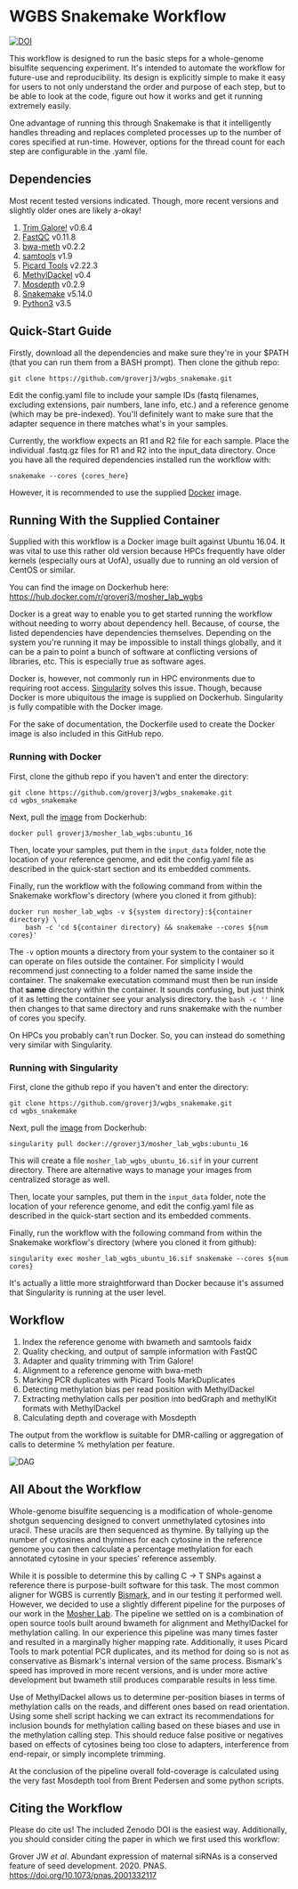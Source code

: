 # WGBS Snakemake Workflow
[![DOI](https://zenodo.org/badge/189665065.svg)](https://zenodo.org/badge/latestdoi/189665065)

This workflow is designed to run the basic steps for a whole-genome bisulfite 
sequencing experiment. It's intended to automate the workflow for future-use and
reproducibility. Its design is explicitly simple to make it easy for users to not
only understand the order and purpose of each step, but to be able to look at the
code, figure out how it works and get it running extremely easily.

One advantage of running this through Snakemake is that it intelligently handles
threading and replaces completed processes up to the number of cores specified
at run-time. However, options for the thread count for each step are configurable
in the .yaml file.

## Dependencies
Most recent tested versions indicated. Though, more recent versions and slightly
older ones are likely a-okay!

1. [Trim Galore!](https://www.bioinformatics.babraham.ac.uk/projects/trim_galore/) v0.6.4
2. [FastQC](https://www.bioinformatics.babraham.ac.uk/projects/fastqc/) v0.11.8
3. [bwa-meth](https://github.com/brentp/bwa-meth) v0.2.2
4. [samtools](https://www.htslib.org/) v1.9
5. [Picard Tools](https://broadinstitute.github.io/picard/) v2.22.3
6. [MethylDackel](https://github.com/dpryan79/MethylDackel) v0.4
7. [Mosdepth](https://github.com/brentp/mosdepth) v0.2.9
8. [Snakemake](https://snakemake.readthedocs.io) v5.14.0
9. [Python3](https://www.python.org/) v3.5

## Quick-Start Guide
Firstly, download all the dependencies and make sure they're in your $PATH (that
you can run them from a BASH prompt). Then clone the github repo:

```shell
git clone https://github.com/groverj3/wgbs_snakemake.git
```

Edit the config.yaml file to include your sample IDs (fastq filenames,
excluding extensions, pair numbers, lane info, etc.) and a reference genome
(which may be pre-indexed). You'll definitely want to make sure that the adapter
sequence in there matches what's in your samples.

Currently, the workflow expects an R1 and R2 file for each sample. Place the
individual .fastq.gz files for R1 and R2 into the input_data directory. Once
you have all the required dependencies installed run the workflow with:

```shell
snakemake --cores {cores_here}
```

However, it is recommended to use the supplied [Docker](https://www.docker.com/)
image.

## Running With the Supplied Container
Supplied with this workflow is a Docker image built against Ubuntu 16.04. It was
vital to use this rather old version because HPCs frequently have older kernels
(especially ours at UofA), usually due to running an old version of CentOS or
similar.

You can find the image on Dockerhub here: 
https://hub.docker.com/r/groverj3/mosher_lab_wgbs

Docker is a great way to enable you to get started running the workflow without
needing to worry about dependency hell. Because, of course, the listed
dependencies have dependencies themselves. Depending on the system you're running
it may be impossible to install things globally, and it can be a pain to point
a bunch of software at conflicting versions of libraries, etc. This is especially
true as software ages.

Docker is, however, not commonly run in HPC environments due to requiring root
access. [Singularity](https://sylabs.io/) solves this issue. Though, because
Docker is more ubiquitous the image is supplied on Dockerhub. Singularity is
fully compatible with the Docker image.

For the sake of documentation, the Dockerfile used to create the Docker image is
also included in this GitHub repo.

### Running with Docker
First, clone the github repo if you haven't and enter the directory:

```shell
git clone https://github.com/groverj3/wgbs_snakemake.git
cd wgbs_snakemake
```

Next, pull the [image](https://hub.docker.com/r/groverj3/mosher_lab_wgbs) from
Dockerhub:

```shell
docker pull groverj3/mosher_lab_wgbs:ubuntu_16
```


Then, locate your samples, put them in the `input_data` folder, note the location
of your reference genome, and edit the config.yaml file as described in the
quick-start section and its embedded comments.

Finally, run the workflow with the following command from within the Snakemake
workflow's directory (where you cloned it from github):

```shell
docker run mosher_lab_wgbs -v ${system directory}:${container directory} \
    bash -c 'cd ${container directory} && snakemake --cores ${num cores}'
```

The `-v` option mounts a directory from your system to the container so it can
operate on files outside the container. For simplicity I would recommend just
connecting to a folder named the same inside the container. The snakemake
executation command must then be run inside that **same** directory within the
container. It sounds confusing, but just think of it as letting the container
see your analysis directory. the `bash -c ''` line then changes to that same
directory and runs snakemake with the number of cores you specify.

On HPCs you probably can't run Docker. So, you can instead do something very
similar with Singularity.

### Running with Singularity
First, clone the github repo if you haven't and enter the directory:

```shell
git clone https://github.com/groverj3/wgbs_snakemake.git
cd wgbs_snakemake
```

Next, pull the [image](https://hub.docker.com/r/groverj3/mosher_lab_wgbs) from
Dockerhub:

```shell
singularity pull docker://groverj3/mosher_lab_wgbs:ubuntu_16
```

This will create a file `mosher_lab_wgbs_ubuntu_16.sif` in your current
directory. There are alternative ways to manage your images from centralized
storage as well.

Then, locate your samples, put them in the `input_data` folder, note the location
of your reference genome, and edit the config.yaml file as described in the
quick-start section and its embedded comments.

Finally, run the workflow with the following command from within the Snakemake
workflow's directory (where you cloned it from github):

```shell
singularity exec mosher_lab_wgbs_ubuntu_16.sif snakemake --cores ${num cores}
```

It's actually a little more straightforward than Docker because it's assumed that
Singularity is running at the user level.

## Workflow
1. Index the reference genome with bwameth and samtools faidx
2. Quality checking, and output of sample information with FastQC
3. Adapter and quality trimming with Trim Galore!
4. Alignment to a reference genome with bwa-meth
5. Marking PCR duplicates with Picard Tools MarkDuplicates
6. Detecting methylation bias per read position with MethylDackel
7. Extracting methylation calls per position into bedGraph and methylKit formats with MethylDackel
8. Calculating depth and coverage with Mosdepth

The output from the workflow is suitable for DMR-calling or aggregation of calls
to determine % methylation per feature.

![DAG](dag.png)

## All About the Workflow

Whole-genome bisulfite sequencing is a modification of whole-genome shotgun
sequencing designed to convert unmethylated cytosines into uracil. These uracils
are then sequenced as thymine. By tallying up the number of cytosines and
thymines for each cytosine in the reference genome you can then calculate a
percentage methylation for each annotated cytosine in your species' reference
assembly.

While it is possible to determine this by calling C -> T SNPs against a reference
there is purpose-built software for this task. The most common aligner for WGBS
is currently [Bismark](https://www.bioinformatics.babraham.ac.uk/projects/bismark/),
and in our testing it performed well. However, we decided to use a slightly
different pipeline for the purposes of our work in the
[Mosher Lab](https://cals.arizona.edu/research/mosherlab/Mosher_Lab/Home.html).
The pipeline we settled on is a combination of open source tools built around
bwameth for alignment and MethylDackel for methylation calling. In our experience
this pipeline was many times faster and resulted in a marginally higher mapping
rate. Additionally, it uses Picard Tools to mark potential PCR duplicates, and
its method for doing so is not as conservative as Bismark's internal version of
the same process. Bismark's speed has improved in more recent versions, and is
under more active development but bwameth still produces comparable results in
less time.

Use of MethylDackel allows us to determine per-position biases in terms of
methylation calls on the reads, and different ones based on read orientation.
Using some shell script hacking we can extract its recommendations for inclusion
bounds for methylation calling based on these biases and use in the methylation
calling step. This should reduce false positive or negatives based on effects of
cytosines being too close to adapters, interference from end-repair, or simply
incomplete trimming.

At the conclusion of the pipeline overall fold-coverage is calculated using the
very fast Mosdepth tool from Brent Pedersen and some python scripts.

## Citing the Workflow
Please do cite us! The included Zenodo DOI is the easiest way. Additionally, you
should consider citing the paper in which we first used this workflow:

Grover JW *et al*. Abundant expression of maternal siRNAs is a conserved feature of seed development. 2020.
PNAS. https://doi.org/10.1073/pnas.2001332117
